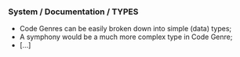 ### System / Documentation / TYPES
* Code Genres can be easily broken down into simple (data) types;
* A symphony would be a much more complex type in Code Genre;
* [...]
